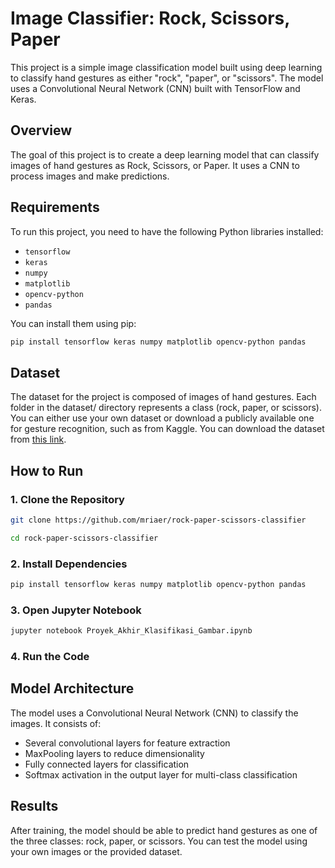 # Image Classifier: Rock, Scissors, Paper

This project is a simple image classification model built using deep learning to classify hand gestures as either "rock", "paper", or "scissors". The model uses a Convolutional Neural Network (CNN) built with TensorFlow and Keras.

## Overview

The goal of this project is to create a deep learning model that can classify images of hand gestures as Rock, Scissors, or Paper. It uses a CNN to process images and make predictions.

## Requirements

To run this project, you need to have the following Python libraries installed:

- `tensorflow`
- `keras`
- `numpy`
- `matplotlib`
- `opencv-python`
- `pandas`

You can install them using pip:

```bash
pip install tensorflow keras numpy matplotlib opencv-python pandas
```

## Dataset

The dataset for the project is composed of images of hand gestures. Each folder in the dataset/ directory represents a class (rock, paper, or scissors). You can either use your own dataset or download a publicly available one for gesture recognition, such as from Kaggle. You can download the dataset from [this link](https://github.com/dicodingacademy/assets/releases/download/release/rockpaperscissors.zip).


## How to Run

### 1. Clone the Repository
```bash
git clone https://github.com/mriaer/rock-paper-scissors-classifier
```
```bash
cd rock-paper-scissors-classifier
```

### 2. Install Dependencies
```bash
pip install tensorflow keras numpy matplotlib opencv-python pandas
```

### 3. Open Jupyter Notebook
```bash
jupyter notebook Proyek_Akhir_Klasifikasi_Gambar.ipynb
```

### 4. Run the Code

## Model Architecture

The model uses a Convolutional Neural Network (CNN) to classify the images. It consists of:
- Several convolutional layers for feature extraction
- MaxPooling layers to reduce dimensionality
- Fully connected layers for classification
- Softmax activation in the output layer for multi-class classification

## Results

After training, the model should be able to predict hand gestures as one of the three classes: rock, paper, or scissors. You can test the model using your own images or the provided dataset.
